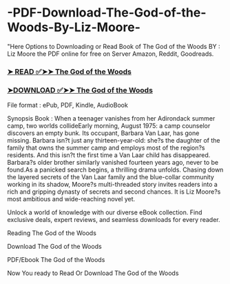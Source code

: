 # -PDF-Download-The-God-of-the-Woods-By-Liz-Moore-

"Here Options to Downloading or Read Book of The God of the Woods BY : Liz    Moore the PDF online for free on Server Amazon, Reddit, Goodreads.

### [➤ READ ✅➤➤ The God of the Woods](https://en.ebooksteach.xyz/?book=199698485-the-god-of-the-woods)
### [➤DOWNLOAD ✅➤➤ The God of the Woods](https://en.ebooksteach.xyz/?book=199698485-the-god-of-the-woods)

File format : ePub, PDF, Kindle, AudioBook

Synopsis Book : When a teenager vanishes from her Adirondack summer camp, two worlds collideEarly morning, August 1975: a camp counselor discovers an empty bunk. Its occupant, Barbara Van Laar, has gone missing. Barbara isn?t just any thirteen-year-old: she?s the daughter of the family that owns the summer camp and employs most of the region?s residents. And this isn?t the first time a Van Laar child has disappeared. Barbara?s older brother similarly vanished fourteen years ago, never to be found.As a panicked search begins, a thrilling drama unfolds. Chasing down the layered secrets of the Van Laar family and the blue-collar community working in its shadow, Moore?s multi-threaded story invites readers into a rich and gripping dynasty of secrets and second chances. It is Liz Moore?s most ambitious and wide-reaching novel yet.

Unlock a world of knowledge with our diverse eBook collection. Find exclusive deals, expert reviews, and seamless downloads for every reader.

Reading The God of the Woods

Download The God of the Woods

PDF/Ebook The God of the Woods

Now You ready to Read Or Download The God of the Woods
